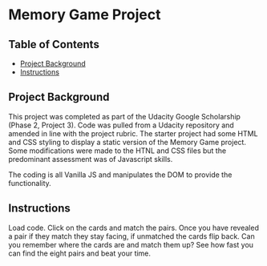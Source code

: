 # Memory Game Project

## Table of Contents

* [Project Background](#projectbackground)
* [Instructions](#instructions)

## Project Background

This project was completed as part of the Udacity Google Scholarship (Phase 2, Project 3).
Code was pulled from a Udacity repository and amended in line with the project rubric. The starter project had some HTML and CSS styling to display a static version of the Memory Game project. Some modifications were made to the HTNL and CSS files but the predominant assessment was of Javascript skills. 

The coding is all Vanilla JS and manipulates the DOM to provide the functionality.

## Instructions

Load code. Click on the cards and match the pairs. Once you have revealed a pair if they match they stay facing, if unmatched the cards flip back. Can you remember where the cards are and match them up? See how fast you can find the eight pairs and beat your time. 


